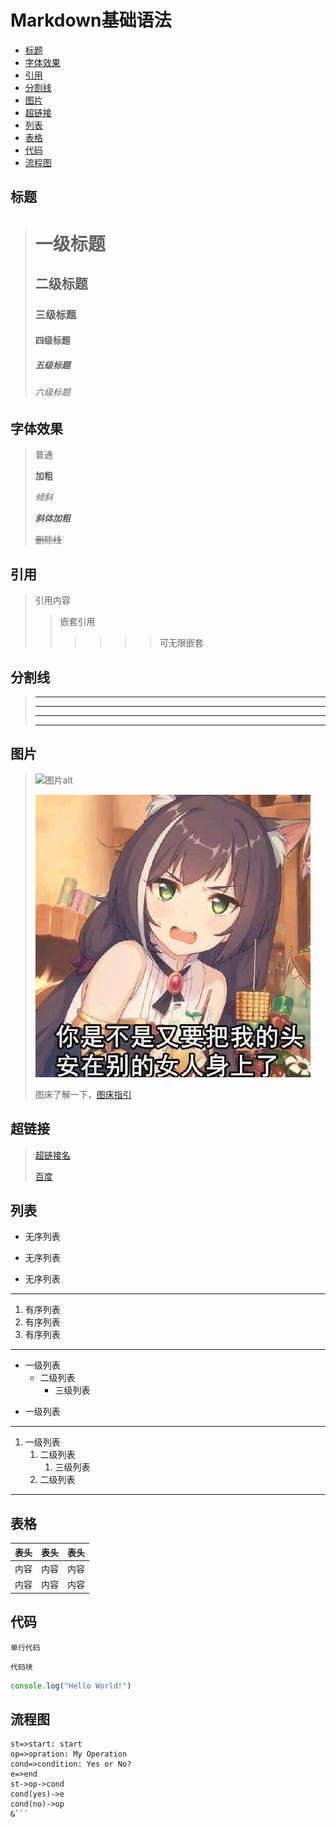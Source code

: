 # Markdown基础语法

<!-- TOC -->

- [标题](#%E6%A0%87%E9%A2%98)
- [字体效果](#%E5%AD%97%E4%BD%93%E6%95%88%E6%9E%9C)
- [引用](#%E5%BC%95%E7%94%A8)
- [分割线](#%E5%88%86%E5%89%B2%E7%BA%BF)
- [图片](#%E5%9B%BE%E7%89%87)
- [超链接](#%E8%B6%85%E9%93%BE%E6%8E%A5)
- [列表](#%E5%88%97%E8%A1%A8)
- [表格](#%E8%A1%A8%E6%A0%BC)
- [代码](#%E4%BB%A3%E7%A0%81)
- [流程图](#%E6%B5%81%E7%A8%8B%E5%9B%BE)

<!-- /TOC -->

## 标题

> # 一级标题
> ## 二级标题
> ### 三级标题
> #### 四级标题
> ##### 五级标题
> ###### 六级标题

## 字体效果

> 普通
> 
> **加粗**
> 
> *倾斜*
> 
> ***斜体加粗***
> 
> ~~删除线~~

## 引用

> 引用内容
>> 嵌套引用
>>>>>>可无限嵌套

## 分割线

> ---
> ------
> ***
> ******

## 图片

> ![图片alt](图片地址 "图片title")
> 
> ![接头霸王](./seam-head.jpg "接头霸王")
> 
> 图床了解一下，[图床指引](https://www.jianshu.com/p/ea1eb11db63f)

## 超链接

> [超链接名](超链接地址 "超链接title")
> 
> [百度](https://baidu.com "百度一下你也不知道")

## 列表

- 无序列表
+ 无序列表
* 无序列表
---
1. 有序列表
2. 有序列表
3. 有序列表
---
- 一级列表
  + 二级列表
    * 三级列表
* 一级列表
----
1. 一级列表
   1. 二级列表
      1. 三级列表
   2. 二级列表
---

## 表格

表头 | 表头 | 表头
:--|:--:|--:
内容 | 内容 | 内容
内容 | 内容 | 内容

## 代码

`单行代码`

```
代码块
```

```javascript
console.log("Hello World!")
```

## 流程图

```flow
st=>start: start
op=>opration: My Operation
cond=>condition: Yes or No?
e=>end
st->op->cond
cond(yes)->e
cond(no)->op
&```